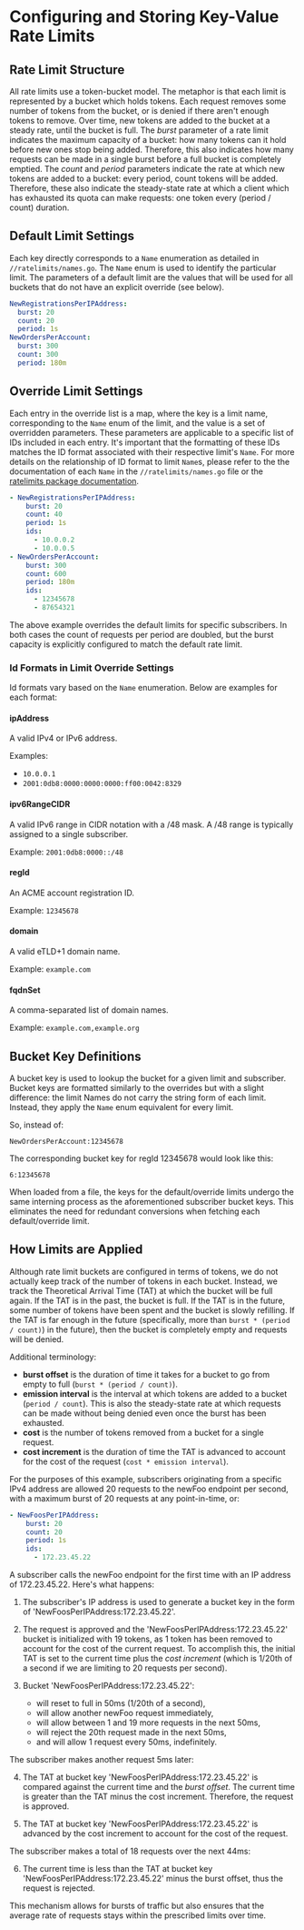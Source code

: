 # Configuring and Storing Key-Value Rate Limits

## Rate Limit Structure

All rate limits use a token-bucket model. The metaphor is that each limit is
represented by a bucket which holds tokens. Each request removes some number of
tokens from the bucket, or is denied if there aren't enough tokens to remove.
Over time, new tokens are added to the bucket at a steady rate, until the bucket
is full. The _burst_ parameter of a rate limit indicates the maximum capacity of
a bucket: how many tokens can it hold before new ones stop being added.
Therefore, this also indicates how many requests can be made in a single burst
before a full bucket is completely emptied. The _count_ and _period_ parameters
indicate the rate at which new tokens are added to a bucket: every period, count
tokens will be added. Therefore, these also indicate the steady-state rate at
which a client which has exhausted its quota can make requests: one token every
(period / count) duration.

## Default Limit Settings

Each key directly corresponds to a `Name` enumeration as detailed in `//ratelimits/names.go`.
The `Name` enum is used to identify the particular limit. The parameters of a
default limit are the values that will be used for all buckets that do not have
an explicit override (see below).

```yaml
NewRegistrationsPerIPAddress:
  burst: 20
  count: 20
  period: 1s
NewOrdersPerAccount:
  burst: 300
  count: 300
  period: 180m
```

## Override Limit Settings

Each entry in the override list is a map, where the key is a limit name,
corresponding to the `Name` enum of the limit, and the value is a set of
overridden parameters. These parameters are applicable to a specific list of IDs
included in each entry. It's important that the formatting of these IDs matches
the ID format associated with their respective limit's `Name`. For more details on
the relationship of ID format to limit `Name`s, please refer to the the documentation
of each `Name` in the `//ratelimits/names.go` file or the [ratelimits package
documentation](https://pkg.go.dev/github.com/letsencrypt/boulder/ratelimits#Name).

```yaml
- NewRegistrationsPerIPAddress:
    burst: 20
    count: 40
    period: 1s
    ids:
      - 10.0.0.2
      - 10.0.0.5
- NewOrdersPerAccount:
    burst: 300
    count: 600
    period: 180m
    ids:
      - 12345678
      - 87654321
```

The above example overrides the default limits for specific subscribers. In both
cases the count of requests per period are doubled, but the burst capacity is
explicitly configured to match the default rate limit.

### Id Formats in Limit Override Settings

Id formats vary based on the `Name` enumeration. Below are examples for each
format:

#### ipAddress

A valid IPv4 or IPv6 address.

Examples:
  - `10.0.0.1`
  - `2001:0db8:0000:0000:0000:ff00:0042:8329`

#### ipv6RangeCIDR

A valid IPv6 range in CIDR notation with a /48 mask. A /48 range is typically
assigned to a single subscriber.

Example: `2001:0db8:0000::/48`

#### regId

An ACME account registration ID.

Example: `12345678`

#### domain

A valid eTLD+1 domain name.

Example: `example.com`

#### fqdnSet

A comma-separated list of domain names.

Example: `example.com,example.org`

## Bucket Key Definitions

A bucket key is used to lookup the bucket for a given limit and
subscriber. Bucket keys are formatted similarly to the overrides but with a
slight difference: the limit Names do not carry the string form of each limit.
Instead, they apply the `Name` enum equivalent for every limit.

So, instead of:

```
NewOrdersPerAccount:12345678
```

The corresponding bucket key for regId 12345678 would look like this:

```
6:12345678
```

When loaded from a file, the keys for the default/override limits undergo the
same interning process as the aforementioned subscriber bucket keys. This
eliminates the need for redundant conversions when fetching each
default/override limit.

## How Limits are Applied

Although rate limit buckets are configured in terms of tokens, we do not
actually keep track of the number of tokens in each bucket. Instead, we track
the Theoretical Arrival Time (TAT) at which the bucket will be full again. If
the TAT is in the past, the bucket is full. If the TAT is in the future, some
number of tokens have been spent and the bucket is slowly refilling. If the TAT
is far enough in the future (specifically, more than `burst * (period / count)`)
in the future), then the bucket is completely empty and requests will be denied.

Additional terminology:

  - **burst offset** is the duration of time it takes for a bucket to go from
    empty to full (`burst * (period / count)`).
  - **emission interval** is the interval at which tokens are added to a bucket
    (`period / count`). This is also the steady-state rate at which requests can
    be made without being denied even once the burst has been exhausted.
  - **cost** is the number of tokens removed from a bucket for a single request.
  - **cost increment** is the duration of time the TAT is advanced to account
    for the cost of the request (`cost * emission interval`).

For the purposes of this example, subscribers originating from a specific IPv4
address are allowed 20 requests to the newFoo endpoint per second, with a
maximum burst of 20 requests at any point-in-time, or:

```yaml
- NewFoosPerIPAddress:
    burst: 20
    count: 20
    period: 1s
    ids:
      - 172.23.45.22
```

A subscriber calls the newFoo endpoint for the first time with an IP address of
172.23.45.22. Here's what happens:

1. The subscriber's IP address is used to generate a bucket key in the form of
   'NewFoosPerIPAddress:172.23.45.22'.

2. The request is approved and the 'NewFoosPerIPAddress:172.23.45.22' bucket is
   initialized with 19 tokens, as 1 token has been removed to account for the
   cost of the current request. To accomplish this, the initial TAT is set to
   the current time plus the _cost increment_ (which is 1/20th of a second if we
   are limiting to 20 requests per second).

3. Bucket 'NewFoosPerIPAddress:172.23.45.22':
    - will reset to full in 50ms (1/20th of a second),
    - will allow another newFoo request immediately,
    - will allow between 1 and 19 more requests in the next 50ms,
    - will reject the 20th request made in the next 50ms,
    - and will allow 1 request every 50ms, indefinitely.

The subscriber makes another request 5ms later:

4. The TAT at bucket key 'NewFoosPerIPAddress:172.23.45.22' is compared against
   the current time and the _burst offset_. The current time is greater than the
   TAT minus the cost increment. Therefore, the request is approved.

5. The TAT at bucket key 'NewFoosPerIPAddress:172.23.45.22' is advanced by the
   cost increment to account for the cost of the request.

The subscriber makes a total of 18 requests over the next 44ms:

6. The current time is less than the TAT at bucket key
   'NewFoosPerIPAddress:172.23.45.22' minus the burst offset, thus the request
   is rejected.

This mechanism allows for bursts of traffic but also ensures that the average
rate of requests stays within the prescribed limits over time.
